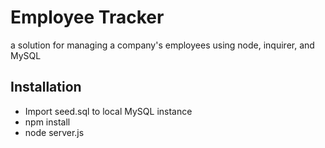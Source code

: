 # Employee Tracker
a solution for managing a company's employees using node, inquirer, and MySQL

## Installation
- Import seed.sql to local MySQL instance
- npm install
- node server.js